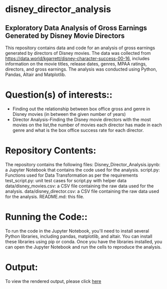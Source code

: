 # disney_director_analysis
## Exploratory Data Analysis of Gross Earnings Generated by Disney Movie Directors
This repository contains data and code for an analysis of gross earnings generated by directors of Disney movies. The data was collected from https://data.world/kgarrett/disney-character-success-00-16,
includes information on the movie titles, release dates, genres, MPAA ratings, directors, and gross earnings. The analysis was conducted using Python, Pandas, Altair and Matplotlib.


# Question(s) of interests::

* Finding out the relationship between box office gross and genre in Disney movies (in between the given number of years)
* Director Analysis-Finding the Disney movie directors with the most movies on the list,the number of movies each director has made in each genre and what is the box office success rate for each director.

# Repository Contents:

The repository contains the following files:
Disney_Director_Analysis.ipynb: a Jupyter Notebook that contains the code used for the analysis.
script.py: Functions used for Data Transformation as per the requirements
test_script.py: unit test cases for script.py with helper data
data/disney_movies.csv: a CSV file containing the raw data used for the analysis.
data/disney_director.csv:  a CSV file containing the raw data used for the analysis.
README.md: this file.

# Running the Code::

To run the code in the Jupyter Notebook, you'll need to install several Python libraries, including pandas, matplotlib, and altair. You can install these libraries using pip or conda. 
Once you have the libraries installed, you can open the Jupyter Notebook and run the cells to reproduce the analysis.

# Output:
To view the rendered output, please click [here](https://nbviewer.org/github/anusha711/disney_director_analysis/blob/main/disney_project.ipynb)
